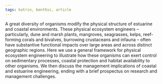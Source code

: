 ```yaml
---
tags: katrin, benthic, article
---
```

A great diversity of organisms modify the physical structure of estuarine and coastal environments. These physical ecosystem engineers – particularly, dune and marsh plants, mangroves, seagrasses, kelps, reef-forming corals and bivalves, burrowing crustaceans and infauna – often have substantive functional impacts over large areas and across distinct geographic regions. Here we use a general framework for physical ecosystem engineering to illustrate how these organisms can exert control on sedimentary processes, coastal protection and habitat availability to other organisms. We then discuss the management implications of coastal and estuarine engineering, ending with a brief prospectus on research and management challenges.
